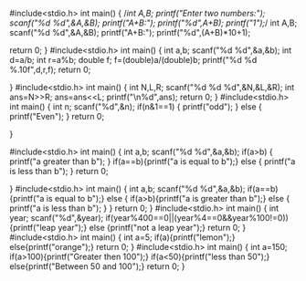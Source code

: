 
#include<stdio.h>
int main()
{
  /*int A,B;
  printf("Enter two numbers:");
  scanf("%d %d",&A,&B);
  printf("A+B:");
  printf("%d",A+B);
  printf("1");*/
int A,B;
scanf("%d %d",&A,&B);
printf("A+B:");
printf("%d",(A+B)*10+1);




   return 0;
}
#include<stdio.h>
int main()
{
    int a,b;
    scanf("%d %d",&a,&b);
    int d=a/b;
    int r=a%b;
    double f;
    f=(double)a/(double)b;
    printf("%d %d %.10f",d,r,f);
    return 0;


}
#include<stdio.h>
int main()
{
   int N,L,R;
   scanf("%d %d %d",&N,&L,&R);
   int ans=N>>R;
   ans=ans<<L;
   printf("\n%d",ans);
   return 0;
}
#include<stdio.h>
int main()
{
    int n;
    scanf("%d",&n);
    if(n&1==1)
    {
        printf("odd");
    }
    else
    {
        printf("Even");
    }
    return 0;

}

#include<stdio.h>
int main()
{
    int a,b;
    scanf("%d %d",&a,&b);
    if(a>b)
    {
        printf("a greater than b");
    }
    if(a==b){printf("a is equal to b");}
    else
    {
        printf("a is less than b");
    }
    return 0;

}
#include<stdio.h>
int main()
{
    int a,b;
    scanf("%d %d",&a,&b);
    if(a==b){printf("a is equal to b");}
    else
    {
        if(a>b){printf("a is greater than b");}
        else
        {
            printf("a is less than b");
        }
    }
    return 0;
}
#include<stdio.h>
int main()
{
    int year;
    scanf("%d",&year);
    if(year%400==0||(year%4==0&&year%100!=0)){printf("leap year");}
    else {printf("not a leap year");}
    return 0;
}
#include<stdio.h>
int main()
{
   int a=5;
   if(a){printf("lemon");}
   else{printf("orange");}
    return 0;
}
#include<stdio.h>
int main()
{
  int a=150;
  if(a>100){printf("Greater then 100");}
  if(a<50){printf("less than 50");}
  else{printf("Between 50 and 100");}
    return 0;
}
